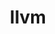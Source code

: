 ---
title: "llvm"
layout: cache
categories: [package, develop-2023-05-18]
meta: {"versions": ["14.0.6", "15.0.7", "8.0.0"], "compilers": ["gcc@=11.1.0", "gcc@=11.3.0"], "oss": ["ubuntu20.04", "ubuntu22.04"], "platforms": ["linux"], "targets": ["x86_64", "x86_64_v3"], "stacks": ["data-vis-sdk", "e4s", "e4s-oneapi", "ml-linux-x86_64-cpu", "ml-linux-x86_64-cuda", "ml-linux-x86_64-rocm", "root"], "num_specs": 9, "num_specs_by_stack": {"root": 9, "e4s-oneapi": 1, "e4s": 4, "data-vis-sdk": 2, "ml-linux-x86_64-rocm": 1, "ml-linux-x86_64-cpu": 1, "ml-linux-x86_64-cuda": 1}}
spec_details: [{"hash": "tnkumulrmde7i2rht23bexpxbddkt64a", "compiler": "gcc@=11.1.0", "versions": ["8.0.0"], "os": "ubuntu20.04", "platform": "linux", "target": "x86_64", "variants": ["build_system=cmake", "build_type=Release", "+clang", "+compiler-rt", "~cuda", "generator=ninja", "+gold", "+internal_unwind", "~ipo", "+libcxx", "+libomptarget", "~link_llvm_dylib", "+lld", "+lldb", "+llvm_dylib", "~omp_debug", "~omp_tsan", "patches=514926d,7b286b1,8ec3c9b,92781f9,af41889,e56489a,f920173", "+polly", "~python", "~split_dwarf", "targets=all", "version_suffix=none", "~z3"], "stacks": ["root", "e4s-oneapi"], "size": "-", "tarball": "https://binaries.spack.io/develop-2023-05-18/build_cache/linux-ubuntu20.04-x86_64/gcc-11.1.0/llvm-8.0.0/linux-ubuntu20.04-x86_64-gcc-11.1.0-llvm-8.0.0-tnkumulrmde7i2rht23bexpxbddkt64a.spack"}, {"hash": "wm7wvj5zilposdvgfscyumu6homsjs2d", "compiler": "gcc@=11.1.0", "versions": ["8.0.0"], "os": "ubuntu20.04", "platform": "linux", "target": "x86_64_v3", "variants": ["build_system=cmake", "build_type=Release", "+clang", "+compiler-rt", "~cuda", "generator=ninja", "+gold", "+internal_unwind", "~ipo", "+libcxx", "+libomptarget", "~link_llvm_dylib", "+lld", "+lldb", "+llvm_dylib", "~omp_debug", "~omp_tsan", "patches=514926d,7b286b1,8ec3c9b,92781f9,af41889,e56489a,f920173", "+polly", "~python", "~split_dwarf", "targets=all", "version_suffix=none", "~z3"], "stacks": ["root", "e4s"], "size": "-", "tarball": "https://binaries.spack.io/develop-2023-05-18/build_cache/linux-ubuntu20.04-x86_64_v3/gcc-11.1.0/llvm-8.0.0/linux-ubuntu20.04-x86_64_v3-gcc-11.1.0-llvm-8.0.0-wm7wvj5zilposdvgfscyumu6homsjs2d.spack"}, {"hash": "5xcdypncz3q2wjpt4dnsnhe5lzgtc6mf", "compiler": "gcc@=11.1.0", "versions": ["14.0.6"], "os": "ubuntu20.04", "platform": "linux", "target": "x86_64_v3", "variants": ["build_system=cmake", "build_type=Release", "+clang", "+compiler-rt", "~cuda", "~flang", "generator=ninja", "+gold", "+internal_unwind", "~ipo", "+libcxx", "+libomptarget", "~link_llvm_dylib", "+lld", "+lldb", "+llvm_dylib", "~mlir", "+omp_as_runtime", "~omp_debug", "~omp_tsan", "patches=6379168,d85ef51,f920173", "+polly", "~python", "shlib_symbol_version=none", "~split_dwarf", "targets=all", "version_suffix=none", "~z3"], "stacks": ["root", "e4s"], "size": "-", "tarball": "https://binaries.spack.io/develop-2023-05-18/build_cache/linux-ubuntu20.04-x86_64_v3/gcc-11.1.0/llvm-14.0.6/linux-ubuntu20.04-x86_64_v3-gcc-11.1.0-llvm-14.0.6-5xcdypncz3q2wjpt4dnsnhe5lzgtc6mf.spack"}, {"hash": "xm4x3oxeh5kftn6ki5i4z7c4mr33g33e", "compiler": "gcc@=11.1.0", "versions": ["14.0.6"], "os": "ubuntu20.04", "platform": "linux", "target": "x86_64_v3", "variants": ["build_system=cmake", "build_type=Release", "+clang", "~compiler-rt", "~cuda", "~flang", "generator=ninja", "~gold", "~internal_unwind", "~ipo", "+libcxx", "+libomptarget", "~link_llvm_dylib", "+lld", "~lldb", "+llvm_dylib", "~mlir", "+omp_as_runtime", "~omp_debug", "~omp_tsan", "patches=6379168,d85ef51,f920173", "~polly", "~python", "shlib_symbol_version=none", "~split_dwarf", "targets=all", "version_suffix=none", "~z3"], "stacks": ["root", "data-vis-sdk"], "size": "-", "tarball": "https://binaries.spack.io/develop-2023-05-18/build_cache/linux-ubuntu20.04-x86_64_v3/gcc-11.1.0/llvm-14.0.6/linux-ubuntu20.04-x86_64_v3-gcc-11.1.0-llvm-14.0.6-xm4x3oxeh5kftn6ki5i4z7c4mr33g33e.spack"}, {"hash": "o5lj7dgqrhug2nsbxjz7lgdx4xgehrj7", "compiler": "gcc@=11.1.0", "versions": ["14.0.6"], "os": "ubuntu20.04", "platform": "linux", "target": "x86_64_v3", "variants": ["build_system=cmake", "build_type=Release", "+clang", "+compiler-rt", "~cuda", "~flang", "generator=ninja", "+gold", "+internal_unwind", "~ipo", "+libcxx", "+libomptarget", "~link_llvm_dylib", "+lld", "+lldb", "+llvm_dylib", "~mlir", "+omp_as_runtime", "~omp_debug", "~omp_tsan", "patches=6379168,d85ef51,f920173", "+polly", "~python", "shlib_symbol_version=none", "~split_dwarf", "targets=all", "version_suffix=none", "~z3"], "stacks": ["root", "e4s"], "size": "-", "tarball": "https://binaries.spack.io/develop-2023-05-18/build_cache/linux-ubuntu20.04-x86_64_v3/gcc-11.1.0/llvm-14.0.6/linux-ubuntu20.04-x86_64_v3-gcc-11.1.0-llvm-14.0.6-o5lj7dgqrhug2nsbxjz7lgdx4xgehrj7.spack"}, {"hash": "37u3ty6sou4w64tfpmdjaaourgdnuwyy", "compiler": "gcc@=11.1.0", "versions": ["15.0.7"], "os": "ubuntu20.04", "platform": "linux", "target": "x86_64_v3", "variants": ["build_system=cmake", "build_type=Release", "+clang", "+compiler-rt", "~cuda", "~flang", "generator=ninja", "+gold", "+internal_unwind", "~ipo", "+libcxx", "+libomptarget", "~link_llvm_dylib", "+lld", "+lldb", "+llvm_dylib", "~mlir", "+omp_as_runtime", "~omp_debug", "~omp_tsan", "patches=3dc9bc1", "+polly", "~python", "shlib_symbol_version=none", "~split_dwarf", "targets=all", "version_suffix=none", "~z3", "~zstd"], "stacks": ["root", "e4s"], "size": "-", "tarball": "https://binaries.spack.io/develop-2023-05-18/build_cache/linux-ubuntu20.04-x86_64_v3/gcc-11.1.0/llvm-15.0.7/linux-ubuntu20.04-x86_64_v3-gcc-11.1.0-llvm-15.0.7-37u3ty6sou4w64tfpmdjaaourgdnuwyy.spack"}, {"hash": "mhodiv42va2tkqz4y3n7q4mthjsvhlxu", "compiler": "gcc@=11.1.0", "versions": ["14.0.6"], "os": "ubuntu20.04", "platform": "linux", "target": "x86_64_v3", "variants": ["build_system=cmake", "build_type=Release", "+clang", "~compiler-rt", "~cuda", "~flang", "generator=ninja", "~gold", "~internal_unwind", "~ipo", "+libcxx", "+libomptarget", "~link_llvm_dylib", "+lld", "~lldb", "+llvm_dylib", "~mlir", "+omp_as_runtime", "~omp_debug", "~omp_tsan", "patches=6379168,d85ef51,f920173", "~polly", "~python", "shlib_symbol_version=none", "~split_dwarf", "targets=all", "version_suffix=none", "~z3"], "stacks": ["root", "data-vis-sdk"], "size": "-", "tarball": "https://binaries.spack.io/develop-2023-05-18/build_cache/linux-ubuntu20.04-x86_64_v3/gcc-11.1.0/llvm-14.0.6/linux-ubuntu20.04-x86_64_v3-gcc-11.1.0-llvm-14.0.6-mhodiv42va2tkqz4y3n7q4mthjsvhlxu.spack"}, {"hash": "4duxq6tzrx7vt6yrodouyo67gu53lzmq", "compiler": "gcc@=11.3.0", "versions": ["14.0.6"], "os": "ubuntu22.04", "platform": "linux", "target": "x86_64_v3", "variants": ["build_system=cmake", "build_type=Release", "+clang", "+compiler-rt", "~cuda", "~flang", "generator=ninja", "+gold", "+internal_unwind", "~ipo", "+libcxx", "+libomptarget", "~link_llvm_dylib", "+lld", "+lldb", "+llvm_dylib", "~mlir", "+omp_as_runtime", "~omp_debug", "~omp_tsan", "patches=6379168,d85ef51,f920173", "+polly", "~python", "shlib_symbol_version=none", "~split_dwarf", "targets=all", "version_suffix=none", "~z3"], "stacks": ["ml-linux-x86_64-rocm", "root", "ml-linux-x86_64-cpu"], "size": "-", "tarball": "https://binaries.spack.io/develop-2023-05-18/build_cache/linux-ubuntu22.04-x86_64_v3/gcc-11.3.0/llvm-14.0.6/linux-ubuntu22.04-x86_64_v3-gcc-11.3.0-llvm-14.0.6-4duxq6tzrx7vt6yrodouyo67gu53lzmq.spack"}, {"hash": "eiztjsrspdyb3avmqyt4ju6o52orohn5", "compiler": "gcc@=11.3.0", "versions": ["14.0.6"], "os": "ubuntu22.04", "platform": "linux", "target": "x86_64_v3", "variants": ["build_system=cmake", "build_type=Release", "+clang", "+compiler-rt", "~cuda", "~flang", "generator=ninja", "+gold", "+internal_unwind", "~ipo", "+libcxx", "+libomptarget", "~link_llvm_dylib", "+lld", "+lldb", "+llvm_dylib", "~mlir", "+omp_as_runtime", "~omp_debug", "~omp_tsan", "patches=6379168,d85ef51,f920173", "+polly", "~python", "shlib_symbol_version=none", "~split_dwarf", "targets=all", "version_suffix=none", "~z3"], "stacks": ["ml-linux-x86_64-cuda", "root"], "size": "-", "tarball": "https://binaries.spack.io/develop-2023-05-18/build_cache/linux-ubuntu22.04-x86_64_v3/gcc-11.3.0/llvm-14.0.6/linux-ubuntu22.04-x86_64_v3-gcc-11.3.0-llvm-14.0.6-eiztjsrspdyb3avmqyt4ju6o52orohn5.spack"}]
---